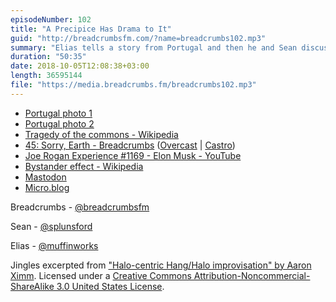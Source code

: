 ```yaml
---
episodeNumber: 102
title: "A Precipice Has Drama to It"
guid: "http://breadcrumbsfm.com/?name=breadcrumbs102.mp3"
summary: "Elias tells a story from Portugal and then he and Sean discuss the tragedy of the commons, why it happens, and how it can be addressed."
duration: "50:35"
date: 2018-10-05T12:08:38+03:00
length: 36595144
file: "https://media.breadcrumbs.fm/breadcrumbs102.mp3"
---
```


- [Portugal photo 1](https://breadcrumbsfm.com/images/102/portugal1.jpeg)
- [Portugal photo 2](https://breadcrumbsfm.com/images/102/portugal2.jpeg)
- [Tragedy of the commons - Wikipedia](https://en.wikipedia.org/wiki/Tragedy_of_the_commons)
- [45: Sorry, Earth - Breadcrumbs](http://breadcrumbsfm.com/?name=breadcrumbs45.mp3) ([Overcast](https://overcast.fm/+LlyoejXJw) | [Castro](https://castro.fm/episode/d05Unc))
- [Joe Rogan Experience #1169 - Elon Musk - YouTube](https://youtu.be/ycPr5-27vSI)
- [Bystander effect - Wikipedia](https://en.wikipedia.org/wiki/Bystander_effect)
- [Mastodon](https://joinmastodon.org/)
- [Micro.blog](https://micro.blog/)

Breadcrumbs - [@breadcrumbsfm](https://twitter.com/breadcrumbsfm)

Sean - [@splunsford](https://twitter.com/splunsford)

Elias - [@muffinworks](https://twitter.com/muffinworks)

Jingles excerpted from ["Halo-centric Hang/Halo improvisation" by Aaron Ximm](http://freemusicarchive.org/music/aaron_ximm/handpans_and_the_hang/). Licensed under a [Creative Commons Attribution-Noncommercial-ShareAlike 3.0 United States License](http://creativecommons.org/licenses/by-nc-sa/3.0/us/).
